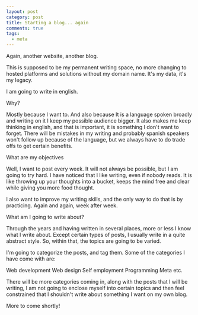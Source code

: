 ```yaml
---
layout: post
category: post
title: Starting a blog... again
comments: true
tags:
  - meta
---
```


Again, another website, another blog.

This is supposed to be my permanent writing space, no more changing to hosted platforms and solutions without my domain name. It's my data, it's my legacy.

I am going to write in english.

Why?

Mostly because I want to. And also because It is a language spoken broadly and writing on it I keep my possible audience bigger. It also makes me keep thinking in english, and that is important, it is something I don't want to forget. There will be mistakes in my writing and probably spanish speakers won't follow up because of the language, but we always have to do trade offs to get certain benefits.

What are my objectives

Well, I want to post every week. It will not always be possible, but I am going to try hard. I have noticed that I like writing, even if nobody reads. It is like throwing up your thoughts into a bucket, keeps the mind free and clear while giving you more food thought.

I also want to improve my writing skills, and the only way to do that is by practicing. Again and again, week after week.

What am I going to write about?

Through the years and having written in several places, more or less I know what I write about. Except certain types of posts, I usually write in a quite abstract style. So, within that, the topics are going to be varied.

I'm going to categorize the posts, and tag them. Some of the categories I have come with are:

Web development
Web design
Self employment
Programming
Meta
etc.

There will be more categories coming in, along with the posts that I will be writing, I am not going to enclose myself into certain topics and then feel constrained that I shouldn't write about something I want on my own blog.

More to come shortly!

